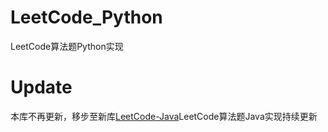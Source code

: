 # LeetCode_Python
LeetCode算法题Python实现
# Update
本库不再更新，移步至新库[LeetCode-Java]("https://github.com/zifeiyu0531/LeetCode-Java")LeetCode算法题Java实现持续更新
